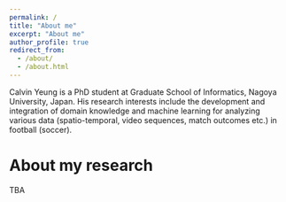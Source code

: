 ```yaml
---
permalink: /
title: "About me"
excerpt: "About me"
author_profile: true
redirect_from: 
  - /about/
  - /about.html
---
```

Calvin Yeung is a PhD student at Graduate School of Informatics, Nagoya University, Japan. His research interests include the development and integration of domain knowledge and machine learning for analyzing various data (spatio-temporal, video sequences, match outcomes etc.) in football (soccer).

About my research
======
TBA


